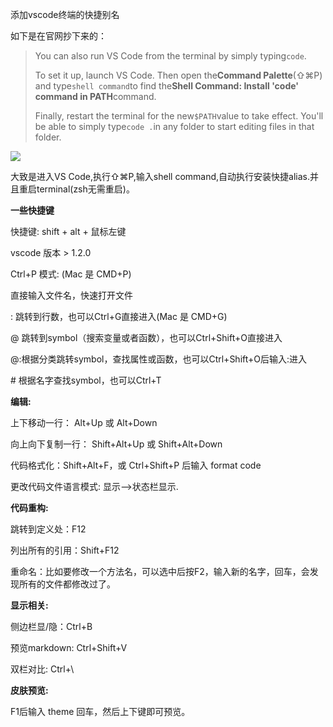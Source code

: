 添加vscode终端的快捷别名

如下是在官网抄下来的：

> You can also run VS Code from the terminal by simply typing`code`.
>
> To set it up, launch VS Code. Then open the**Command Palette**\(⇧⌘P\) and type`shell command`to find the**Shell Command: Install 'code' command in PATH**command.
>
> Finally, restart the terminal for the new`$PATH`value to take effect. You'll be able to simply type`code .`in any folder to start editing files in that folder.

![](https://code.visualstudio.com/images/mac_shell-command.png)

大致是进入VS Code,执行⇧⌘P,输入shell command,自动执行安装快捷alias.并且重启terminal\(zsh无需重启\)。

**一些快捷键**

快捷键: shift + alt + 鼠标左键

vscode 版本 &gt; 1.2.0

Ctrl+P 模式: \(Mac 是 CMD+P\)

直接输入文件名，快速打开文件

: 跳转到行数，也可以Ctrl+G直接进入\(Mac 是 CMD+G\)

@ 跳转到symbol（搜索变量或者函数），也可以Ctrl+Shift+O直接进入

@:根据分类跳转symbol，查找属性或函数，也可以Ctrl+Shift+O后输入:进入

\# 根据名字查找symbol，也可以Ctrl+T

**编辑:**

上下移动一行： Alt+Up 或 Alt+Down

向上向下复制一行： Shift+Alt+Up 或 Shift+Alt+Down

代码格式化：Shift+Alt+F，或 Ctrl+Shift+P 后输入 format code

更改代码文件语言模式: 显示–&gt;状态栏显示.

**代码重构:**

跳转到定义处：F12

列出所有的引用：Shift+F12

重命名：比如要修改一个方法名，可以选中后按F2，输入新的名字，回车，会发现所有的文件都修改过了。

**显示相关:**

侧边栏显/隐：Ctrl+B

预览markdown: Ctrl+Shift+V

双栏对比: Ctrl+\

**皮肤预览:**

F1后输入 theme 回车，然后上下键即可预览。





